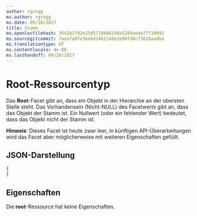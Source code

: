 ```yaml
---
author: rgregg
ms.author: rgregg
ms.date: 09/10/2017
title: Stamm
ms.openlocfilehash: 36d283792e25d5718b66190a5289ae4a7ff3d992
ms.sourcegitcommit: 7aea7a97e36e6d146214de3a90fdbc71628aadba
ms.translationtype: HT
ms.contentlocale: de-DE
ms.lasthandoff: 09/28/2017
---
```

# <a name="root-resource-type"></a>Root-Ressourcentyp

Das **Root**-Facet gibt an, dass ein Objekt in der Hierarchie an der obersten Stelle steht.
Das Vorhandensein (Nicht-NULL) des Facetwerts gibt an, dass das Objekt der Stamm ist.
Ein Nullwert (oder ein fehlender Wert) bedeutet, dass das Objekt nicht der Stamm ist.

**Hinweis**: Dieses Facet ist heute zwar leer, in künftigen API-Überarbeitungen wird das Facet aber möglicherweise mit weiteren Eigenschaften gefüllt.

## <a name="json-representation"></a>JSON-Darstellung

<!-- { "blockType": "resource", "@type": "microsoft.graph.root" } -->

```json
{
}
```

## <a name="properties"></a>Eigenschaften

Die **root**-Ressource hat keine Eigenschaften.


<!-- {
  "type": "#page.annotation",
  "section": "documentation",
  "tocPath": "Facets/Root"
} -->
